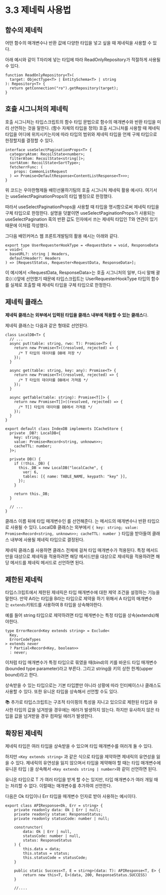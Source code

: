# 3.3 제네릭 사용법

## 함수의 제네릭

어떤 함수의 매개변수나 반환 값에 다양한 타입을 넣고 싶을 때 제네릭을 사용할 수 있다.

아래 예시와 같이 T자리에 넣는 타입에 따라 ReadOnlyRepository가 적절하게 사용될 수 있다.

```tsx
function ReadOnlyRepository<T>(
  target: ObjectType<T> | EntitySchema<T> | string
): Repository<T> {
  return getConnection("ro").getRepository(target);
}
```

## 호출 시그니처의 제네릭

호출 시그니처는 타입스크립트의 함수 타입 문법으로 함수의 매개변수와 반환 타입을 미리 선언하는 것을 말한다. (함수 자체의 타입을 정의) 호출 시그니처를 사용할 때 제네릭 타입을 어디에 위치시키는지에 따라 타입의 범위와 제네릭 타입을 언제 구체 타입으로 한정할지를 결정할 수 있다.

```tsx
interface useSelectPaginationProps<T> {
  categoryAtom: RecoilState<number>;
  filterAtom: RecoilState<string[]>;
  sortAtom: RecoilState<SortType>;
  fetcherrFunc: (
    props: CommonListRequest
  ) => Promise<DefaultResponse<ContentListResponse<T>>>;
}
```

위 코드는 우아한형제들 배민선물하기팀의 호출 시그니처 제네릭 활용 예시다. 여기서 <T>는 useSelectPaginationProps의 타입 별칭으로 한정했다.

따라서 useSelectPaginationProps을 사용할 때 타입을 명시함으로써 제네릭 타입을 구체 타입으로 한정한다. 설명을 덧붙이면 useSelectPaginationProps가 사용되는 useSelectPagination 훅의 반환 값도 인자에서 쓰는 제네릭 타입인 T와 연관이 있기 때문에 이처럼 작성했다.

그다음 배민커머스 웹 프론트개발팀의 활용 예시는 아래와 같다.

```tsx
export type UserRequesterHookType = <RequestDate = void, ResponseData = void>(
  baseURL?: string | Headers,
  defaultHeader?: Headers
) => [RequestStatus, Requester<RequestData, ResponseData>];
```

이 예시에서 <RequestData, ResponseData>는 호출 시그니처의 일부, 다시 말해 괄호(`()`)앞에 선언했기 때문에 타입스크립트는 UserRequesterHookType 타입의 함수를 실제로 호출할 때 제네릭 타입을 구체 타입으로 한정한다.

## 제네릭 클래스

**제네릭 클래스는 외부에서 입력된 타입을 클래스 내부에 적용할 수 있는 클래스**다.

제네릭 클래스는 다음과 같은 형태로 선언된다.

```tsx
class LocalDB<T> {
  // ...
  async put(table: string, rwo: T): Promise<T> {
    return new Promise<T>((resolved, rejected) => {
      /* T 타입의 데이터를 DB에 저장 */
    });
  }

  async get(table: string, key: any): Promise<T> {
    return new Promise<T>((resolved, rejected) => {
      /* T 타입의 데이터를 DB에서 가져옴 */
    });
  }

  async getTable(table: string): Promise<T[]> {
    return new Promise<T[]>((resolved, rejected) => {
      /* T[] 타입의 데이터를 DB에서 가져옴 */
    });
  }
}

export default class IndexDB implements ICacheStore {
  private _DB?: LocalDB<{
    key: string;
    value: Promise<Record<string, unknown>>;
    cacheTTL: number;
  }>;

  private DB() {
    if (!this._DB) {
      this._DB = new LocalDB("localCache", {
        ver: 6,
        tables: [{ name: TABLE_NAME, keypath: "key" }],
      });
    }

    return this._DB;
  }

  // ...
}
```

클래스 이름 뒤에 타입 매개변수인 <T> 를 선언해준다. <T>는 메서드의 매개변수나 반환 타입으로 사용될 수 있다. LocalDB 클래스는 외부에서 `{ key: string; value: Promise<Record<string, unknown>>; cacheTTL: number }` 타입을 받아들여 클래스 내부에 사용될 제네릭 타입으로 결정된다.

제네릭 클래스를 사용하면 클래스 전체에 걸쳐 타입 매개변수가 적용된다. 특정 메서드만을 대상으로 제네릭을 적용하려면 해당 메서드만을 대상으로 제네릭을 적용하려면 해당 메서드를 제네릭 메서드로 선언하면 된다.

## 제한된 제네릭

타입스크립트에서 제한된 제네릭은 타입 매개변수에 대한 제약 조건을 설정하는 기능을 말한다. 만약 A라는 타입을 B라는 타입으로 제약을 하기 위해서 A 타입의 매개변수는 `extends`키워드를 사용하여 B 타입을 상속해야한다.

예를 들어 string 타입으로 제약하려면 타입 매개변수는 특정 타입을 상속(extends)해야한다.

```tsx
type ErrorRecord<Key extends string> = Exclude<
  Key,
  ErrorCodeTypes
> extends never
  ? Partial<Record<Key, boolean>>
  : never;
```

이처럼 타입 매개변수가 특정 타입으로 묶였을 때(bind)의 키를 바운드 타입 매개변수(bounded type parameter)라고 부른다. 그리고 string을 키의 상한 한계(upper bound)라고 한다.

상속받을 수 있는 타입으로는 기본 타입뿐만 아니라 상황에 따라 인터페이스나 클래스도 사용할 수 있다. 또한 유니온 타입을 상속해서 선언할 수도 있다.

<aside>
📚 추가로 타입스크립트는 구조적 타이핑의 특성을 지니고 있으므로 제한된 타입과 유사한 타입의 값을 넘겨받을 경우에는 에러가 발생하지 않는다. 하지만 유사하지 않은 타입을 값을 넘겨받을 경우 컴파일 에러가 발생한다.

</aside>

## 확장된 제네릭

제네릭 타입은 여러 타입을 상속받을 수 있으며 타입 매개변수를 여러개 둘 수 있다.

하지만 `<Key extends string>` 과 같은 식으로 타입을 제약하면 제네릭의 유연성을 잃을 수 있다. 제네릭의 유연성을 잃지 않으며서 타입을 제약해야 할 때는 타입 매개변수에 유니온 타입 `|`을 상속해서 `<Key extends string | number>`와 같이 선언하면 된다.

유니온 타입으로 T 가 여러 타입을 받게 할 수는 있지만, 타입 매개변수가 여러 개일 때는 처리할 수 없다. 이럴때는 매개변수를 추가하여 선언한다.

다음은 Ok 타입이나 Err 타입을 매개변수 인자로 받아 사용하는 예시이다.

```tsx
export class APIResponse<Ok, Err = string> {
	private readonly data: Ok | Err | null;
	private readonly statue: ResponseStatus;
	private readonly statusCode: number | null;

	construnctor(
		data: Ok | Err | null,
		statusCode: number | null,
		status: ResponseStatus
	) {
		this.data = data;
		this.status = status;
		this.statusCode = statusCode;
	}

	public static Success<T, E = stirng>(data: T): APIResponse<T, E> {
		return new this<T, E>(data, 200, ResponseStatus.SUCCESS)
	}

	//....
```
